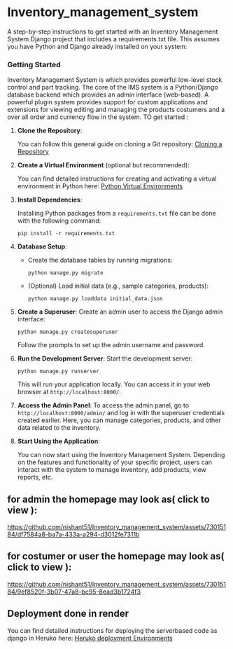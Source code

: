 # Inventory_management_system

A step-by-step instructions to get started with an Inventory Management System Django project that includes a requirements.txt file. This assumes you have Python and Django already installed on your system:
### Getting Started

Inventory Management System is which provides powerful low-level stock control and part tracking. The core of the IMS system is a Python/Django database backend which provides an admin interface (web-based). A powerful plugin system provides support for custom applications and extensions for viewing editing and managing the products costumers and a over all order and currency flow in the system. TO get started :


1. **Clone the Repository**:

   You can follow this general guide on cloning a Git repository: [Cloning a Repository](https://docs.github.com/en/get-started/quickstart/fork-a-repo)

2. **Create a Virtual Environment** (optional but recommended):

   You can find detailed instructions for creating and activating a virtual environment in Python here: [Python Virtual Environments](https://docs.python.org/3/tutorial/venv.html)

3. **Install Dependencies**:

   Installing Python packages from a `requirements.txt` file can be done with the following command:

   ```
   pip install -r requirements.txt
   ```

4. **Database Setup**:
   - Create the database tables by running migrations:
     ```
     python manage.py migrate
     ```
   - (Optional) Load initial data (e.g., sample categories, products):
     ```
     python manage.py loaddata initial_data.json
     ```
5. **Create a Superuser**:
   Create an admin user to access the Django admin interface:
   ```
   python manage.py createsuperuser
   ```
   Follow the prompts to set up the admin username and password.

6. **Run the Development Server**:
   Start the development server:
   ```
   python manage.py runserver
   ```
   This will run your application locally. You can access it in your web browser at `http://localhost:8000/`.

7. **Access the Admin Panel**:
   To access the admin panel, go to `http://localhost:8000/admin/` and log in with the superuser credentials created earlier. Here, you can manage categories, products, and other data related to the inventory.

8. **Start Using the Application**:

   You can now start using the Inventory Management System. Depending on the features and functionality of your specific project, users can interact with the system to manage inventory, add products, view reports, etc.

## for admin the homepage may look as( click to view ):

https://github.com/nishant51/Inventory_management_system/assets/73015184/df7584a8-ba7a-433a-a294-d3012fe7311b


## for costumer or user the homepage may look as( click to view ):

https://github.com/nishant51/Inventory_management_system/assets/73015184/9ef8520f-3b07-47a8-bc95-8ead3b1724f3

## Deployment done in render 

   You can find detailed instructions for deploying the serverbased code as django in Heruko here: [Heruko deployment Environments](https://devcenter.heroku.com/articles/how-heroku-works)
